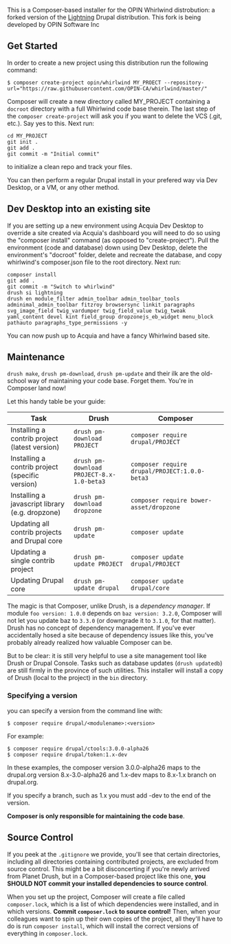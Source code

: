This is a Composer-based installer for the OPIN Whirlwind distrobution: a forked version of the [Lightning](https://www.drupal.org/project/lightning) Drupal distribution. This fork is being developed by OPIN Software Inc

## Get Started

In order to create a new project using this distribution run the following command:
```
$ composer create-project opin/whirlwind MY_PROECT --repository-url="https://raw.githubusercontent.com/OPIN-CA/whirlwind/master/"
```
Composer will create a new directory called MY_PROJECT containing a ```docroot``` directory with a full Whirlwind code base therein. The last step of the ```composer create-project``` will ask you if you want to delete the VCS (.git, etc.). Say yes to this. Next run:

```
cd MY_PROJECT
git init .
git add .
git commit -m "Initial commit"
```

to initialize a clean repo and track your files.

You can then perform a regular Drupal install in your prefered way via Dev Desktop, or a VM, or any other method.

## Dev Desktop into an existing site

If you are setting up a new environment using Acquia Dev Desktop to override a site created via Acquia's dashboard you will need to do so using the "composer install" command (as opposed to "create-project"). Pull the environment (code and database) down using Dev Desktop, delete the environment's "docroot" folder, delete and recreate the database, and copy whirlwind's composer.json file to the root directory. Next run:

```
composer install
git add .
git commit -m "Switch to whirlwind"
drush si lightning
drush en module_filter admin_toolbar admin_toolbar_tools adminimal_admin_toolbar fitzroy browsersync linkit paragraphs svg_image_field twig_vardumper twig_field_value twig_tweak yaml_content devel kint field_group dropzonejs_eb_widget menu_block pathauto paragraphs_type_permissions -y
```

You can now push up to Acquia and have a fancy Whirlwind based site.

## Maintenance
```drush make```, ```drush pm-download```, ```drush pm-update``` and their ilk are the old-school way of maintaining your code base. Forget them. You're in Composer land now!

Let this handy table be your guide:

| Task                                            | Drush                                         | Composer                                          |
|-------------------------------------------------|-----------------------------------------------|---------------------------------------------------|
| Installing a contrib project (latest version)   | ```drush pm-download PROJECT```               | ```composer require drupal/PROJECT```             |
| Installing a contrib project (specific version) | ```drush pm-download PROJECT-8.x-1.0-beta3``` | ```composer require drupal/PROJECT:1.0.0-beta3``` |
| Installing a javascript library (e.g. dropzone) | ```drush pm-download dropzone```              | ```composer require bower-asset/dropzone```       |
| Updating all contrib projects and Drupal core   | ```drush pm-update```                         | ```composer update```                             |
| Updating a single contrib project               | ```drush pm-update PROJECT```                 | ```composer update drupal/PROJECT```              |
| Updating Drupal core                            | ```drush pm-update drupal```                  | ```composer update drupal/core```                 |

The magic is that Composer, unlike Drush, is a *dependency manager*. If module ```foo version: 1.0.0``` depends on ```baz version: 3.2.0```, Composer will not let you update baz to ```3.3.0``` (or downgrade it to ```3.1.0```, for that matter). Drush has no concept of dependency management. If you've ever accidentally hosed a site because of dependency issues like this, you've probably already realized how valuable Composer can be.

But to be clear: it is still very helpful to use a site management tool like Drush or Drupal Console. Tasks such as database updates (```drush updatedb```) are still firmly in the province of such utilities. This installer will install a copy of Drush (local to the project) in the ```bin``` directory.

### Specifying a version
you can specify a version from the command line with:

    $ composer require drupal/<modulename>:<version>

For example:

    $ composer require drupal/ctools:3.0.0-alpha26
    $ composer require drupal/token:1.x-dev

In these examples, the composer version 3.0.0-alpha26 maps to the drupal.org version 8.x-3.0-alpha26 and 1.x-dev maps to 8.x-1.x branch on drupal.org.

If you specify a branch, such as 1.x you must add -dev to the end of the version.

**Composer is only responsible for maintaining the code base**.

## Source Control
If you peek at the ```.gitignore``` we provide, you'll see that certain directories, including all directories containing contributed projects, are excluded from source control. This might be a bit disconcerting if you're newly arrived from Planet Drush, but in a Composer-based project like this one, **you SHOULD NOT commit your installed dependencies to source control**.

When you set up the project, Composer will create a file called ```composer.lock```, which is a list of which dependencies were installed, and in which versions. **Commit ```composer.lock``` to source control!** Then, when your colleagues want to spin up their own copies of the project, all they'll have to do is run ```composer install```, which will install the correct versions of everything in ```composer.lock```.

